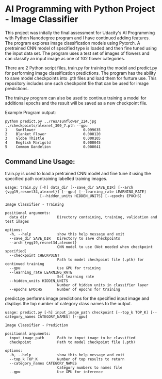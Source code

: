 # AI Programming with Python Project - Image Classifier

This project was initally the final assessment for Udacity's AI Programming with Python Nanodegree program and I have continued adding features. The program explores image classification models using Pytorch. A pretrained CNN model of specified type is loaded and then fine tuned using the input data set. The program uses a test set of images of flowers and can classify an input image as one of 102 flower categories.

There are 2 Python script files, train.py for training the model and predict.py for performing image classification predictions. The program has the ability to save model checkpoints into .pth files and load them for furture use. This repository includes one such checkpoint file that can be used for image predictions.

The train.py program can also be used to continue training a model for additional epochs and the result will be saved as a new checkpoint file.

Example Program output:

```
python predict.py ../res/sunflower_224.jpg ../checkpoints/alexnet_300_7.pth --gpu
1    Sunflower                      0.999635
2    Blanket Flower                 0.000120
3    Globe Thistle                  0.000105
4    English Marigold               0.000045
5    Common Dandelion               0.000041
```

## Command Line Usage:

train.py is used to load a pretrained CNN model and fine tune it using the specified path contraining labelled training images.

```
usage: train.py [-h] data_dir [--save_dir SAVE_DIR] [--arch {vgg19,resnet34,alexnet}] [--gpu] [--learning_rate LEARNING_RATE]
                [--hidden_units HIDDEN_UNITS] [--epochs EPOCHS]

Image Classifier - Training

positional arguments:
  data_dir              Directory containing, training, validation and test images

options:
  -h, --help            show this help message and exit
  --save_dir SAVE_DIR   Directory to save checkpoints
  --arch {vgg19,resnet34,alexnet}
                        CNN model to use (Not needed when checkpoint specified)
  --checkpoint CHECKPOINT
                        Path to model checkpoint file (.pth) for continued training
  --gpu                 Use GPU for training
  --learning_rate LEARNING_RATE
                        Set learning rate
  --hidden_units HIDDEN_UNITS
                        Number of hidden units in classifier layer
  --epochs EPOCHS       Number of epochs for training
```

predict.py performs image predictions for the specified input image and displays the top number of category class names to the output.

```
usage: predict.py [-h] input_image_path checkpoint [--top_k TOP_K] [--category_names CATEGORY_NAMES] [--gpu]

Image Classifier - Prediction

positional arguments:
  input_image_path      Path to input image to be classified
  checkpoint            Path to model checkpoint file (.pth)

options:
  -h, --help            show this help message and exit
  --top_k TOP_K         Number of top results to return
  --category_names CATEGORY_NAMES
                        Category numbers to names file
  --gpu                 Use GPU for inference
```
